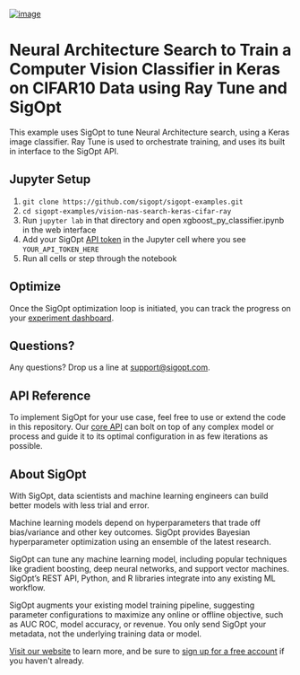 [![image](https://sigopt.com/static/img/SigOpt_logo_horiz.png?raw=true)](https://sigopt.com)

# Neural Architecture Search to Train a Computer Vision Classifier in Keras on CIFAR10 Data using Ray Tune and SigOpt

This example uses SigOpt to tune Neural Architecture search, using a Keras image classifier. Ray Tune is used to orchestrate training, and uses its built in interface to the SigOpt API.

## Jupyter Setup

1. `git clone https://github.com/sigopt/sigopt-examples.git`
2. `cd sigopt-examples/vision-nas-search-keras-cifar-ray`
3. Run `jupyter lab` in that directory and open xgboost_py_classifier.ipynb in the web interface
4. Add your SigOpt [API token](https://sigopt.com/docs/overview/authentication) in the Jupyter cell where you see `YOUR_API_TOKEN_HERE`
5. Run all cells or step through the notebook

## Optimize

Once the SigOpt optimization loop is initiated, you can track the progress on your [experiment dashboard](https://sigopt.com/experiments).

## Questions?
Any questions? Drop us a line at [support@sigopt.com](mailto:support@sigopt.com).

## API Reference
To implement SigOpt for your use case, feel free to use or extend the code in this repository. Our [core API](https://sigopt.com/docs) can bolt on top of any complex model or process and guide it to its optimal configuration in as few iterations as possible. 

## About SigOpt

With SigOpt, data scientists and machine learning engineers can build better models with less trial and error.

Machine learning models depend on hyperparameters that trade off bias/variance and other key outcomes. SigOpt provides Bayesian hyperparameter optimization using an ensemble of the latest research.

SigOpt can tune any machine learning model, including popular techniques like gradient boosting, deep neural networks, and support vector machines. SigOpt’s REST API, Python, and R libraries integrate into any existing ML workflow.

SigOpt augments your existing model training pipeline, suggesting parameter configurations to maximize any online or offline objective, such as AUC ROC, model accuracy, or revenue. You only send SigOpt your metadata, not the underlying training data or model.

[Visit our website](https://sigopt.com) to learn more, and be sure to [sign up for a free account](https://app.sigopt.com/signup) if you haven't already.
